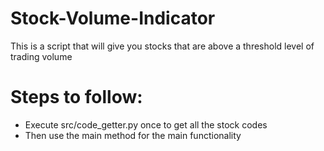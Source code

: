 # Stock-Volume-Indicator

This is a script that will give you stocks that are above a threshold level of trading volume

# Steps to follow:

* Execute src/code_getter.py once to get all the stock codes
* Then use the main method for the main functionality
